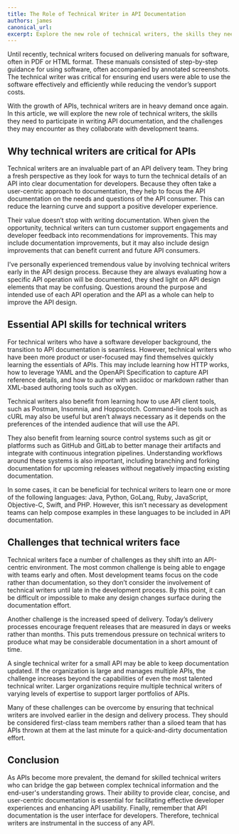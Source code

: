 ```yaml
---
title: The Role of Technical Writer in API Documentation
authors: james
canonical_url: 
excerpt: Explore the new role of technical writers, the skills they need to participate in writing API documentation, and the challenges they may encounter as they collaborate with development teams.
---
```


Until recently, technical writers focused on delivering manuals for software, often in PDF or HTML format. These manuals consisted of step-by-step guidance for using software, often accompanied by annotated screenshots. The technical writer was critical for ensuring end users were able to use the software effectively and efficiently while reducing the vendor’s support costs. 

With the growth of APIs, technical writers are in heavy demand once again. In this article, we will explore the new role of technical writers, the skills they need to participate in writing API documentation, and the challenges they may encounter as they collaborate with development teams. 

## Why technical writers are critical for APIs

Technical writers are an invaluable part of an API delivery team. They bring a fresh perspective as they look for ways to turn the technical details of an API into clear documentation for developers. Because they often take a user-centric approach to documentation, they help to focus the API documentation on the needs and questions of the API consumer. This can reduce the learning curve and support a positive developer experience.

Their value doesn’t stop with writing documentation. When given the opportunity, technical writers can turn customer support engagements and developer feedback into recommendations for improvements. This may include documentation improvements, but it may also include design improvements that can benefit current and future API consumers. 

I’ve personally experienced tremendous value by involving technical writers early in the API design process. Because they are always evaluating how a specific API operation will be documented, they shed light on API design elements that may be confusing. Questions around the purpose and intended use of each API operation and the API as a whole can help to improve the API design.

## Essential API skills for technical writers

For technical writers who have a software developer background, the transition to API documentation is seamless. However, technical writers who have been more product or user-focused may find themselves quickly learning the essentials of APIs. This may include learning how HTTP works, how to leverage YAML and the OpenAPI Specification to capture API reference details, and how to author with asciidoc or markdown rather than XML-based authoring tools such as oXygen. 

Technical writers also benefit from learning how to use API client tools, such as Postman, Insomnia, and Hoppscotch. Command-line tools such as cURL may also be useful but aren’t always necessary as it depends on the preferences of the intended audience that will use the API.

They also benefit from learning source control systems such as git or platforms such as GitHub and GitLab to better manage their artifacts and integrate with continuous integration pipelines. Understanding workflows around these systems is also important, including branching and forking documentation for upcoming releases without negatively impacting existing documentation.

In some cases, it can be beneficial for technical writers to learn one or more of the following languages: Java, Python, GoLang, Ruby, JavaScript, Objective-C, Swift, and PHP. However, this isn’t necessary as development teams can help compose examples in these languages to be included in API documentation. 

## Challenges that technical writers face

Technical writers face a number of challenges as they shift into an API-centric environment. The most common challenge is being able to engage with teams early and often. Most development teams focus on the code rather than documentation, so they don’t consider the involvement of technical writers until late in the development process. By this point, it can be difficult or impossible to make any design changes surface during the documentation effort. 

Another challenge is the increased speed of delivery. Today’s delivery processes encourage frequent releases that are measured in days or weeks rather than months. This puts tremendous pressure on technical writers to produce what may be considerable documentation in a short amount of time. 

A single technical writer for a small API may be able to keep documentation updated. If the organization is large and manages multiple APIs, the challenge increases beyond the capabilities of even the most talented technical writer. Larger organizations require multiple technical writers of varying levels of expertise to support larger portfolios of APIs. 

Many of these challenges can be overcome by ensuring that technical writers are involved earlier in the design and delivery process. They should be considered first-class team members rather than a siloed team that has APIs thrown at them at the last minute for a quick-and-dirty documentation effort.

## Conclusion

As APIs become more prevalent, the demand for skilled technical writers who can bridge the gap between complex technical information and the end-user's understanding grows. Their ability to provide clear, concise, and user-centric documentation is essential for facilitating effective developer experiences and enhancing API usability. Finally, remember that API documentation is the user interface for developers. Therefore, technical writers are instrumental in the success of any API. 


